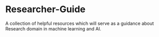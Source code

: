 # Researcher-Guide
A collection of helpful resources which will serve as a guidance about Research domain in machine learning and AI. 
